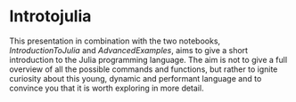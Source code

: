 # Introtojulia
This presentation in combination with the two notebooks, *IntroductionToJulia* and *AdvancedExamples*, aims to give a short introduction to the Julia programming language. The aim is not to give a full overview of all the possible commands and functions, but rather to ignite curiosity about this young, dynamic and performant language and to convince you that it is worth exploring in more detail.
